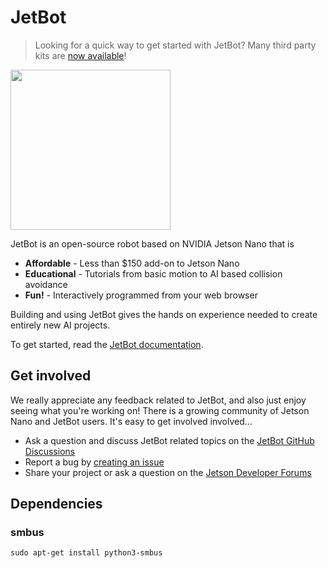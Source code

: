# JetBot

<!--[<img src="https://img.shields.io/discord/553852754058280961.svg">](https://discord.gg/Ady6NtF) -->

> Looking for a quick way to get started with JetBot?  Many third party kits are [now available](https://jetbot.org/master/third_party_kits.html)!

<img src="../..//wiki/images/jetson-jetbot-illustration_1600x1260.png" height="256">

JetBot is an open-source robot based on NVIDIA Jetson Nano that is

* **Affordable** - Less than $150 add-on to Jetson Nano
* **Educational** - Tutorials from basic motion to AI based collision avoidance
* **Fun!** - Interactively programmed from your web browser

Building and using JetBot gives the hands on experience needed to create entirely new AI projects.

To get started, read the [JetBot documentation](https://jetbot.org).

## Get involved

We really appreciate any feedback related to JetBot, and also just enjoy seeing what you're working on!  There is a growing community of Jetson Nano and JetBot users.  It's easy to get involved involved...

<!--* Join the [chat server](https://discord.gg/Ady6NtF)-->
* Ask a question and discuss JetBot related topics on the [JetBot GitHub Discussions](https://github.com/NVIDIA-AI-IOT/jetbot/discussions)
* Report a bug by [creating an issue](https://github.com/NVIDIA-AI-IOT/jetbot/issues)
* Share your project or ask a question on the [Jetson Developer Forums](https://devtalk.nvidia.com/default/board/139/jetson-embedded-systems/)


## Dependencies

### smbus

`sudo apt-get install python3-smbus`